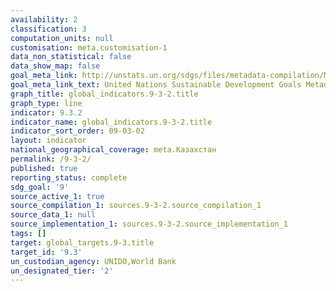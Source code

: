 ```yaml
---
availability: 2
classification: 3
computation_units: null
customisation: meta.customisation-1
data_non_statistical: false
data_show_map: false
goal_meta_link: http://unstats.un.org/sdgs/files/metadata-compilation/Metadata-Goal-9.pdf
goal_meta_link_text: United Nations Sustainable Development Goals Metadata (pdf 663kB)
graph_title: global_indicators.9-3-2.title
graph_type: line
indicator: 9.3.2
indicator_name: global_indicators.9-3-2.title
indicator_sort_order: 09-03-02
layout: indicator
national_geographical_coverage: meta.Казахстан
permalink: /9-3-2/
published: true
reporting_status: complete
sdg_goal: '9'
source_active_1: true
source_compilation_1: sources.9-3-2.source_compilation_1
source_data_1: null
source_implementation_1: sources.9-3-2.source_implementation_1
tags: []
target: global_targets.9-3.title
target_id: '9.3'
un_custodian_agency: UNIDO,World Bank
un_designated_tier: '2'
---
```

